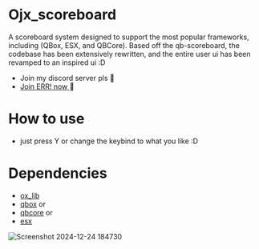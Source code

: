 # Ojx_scoreboard
A scoreboard system designed to support the most popular frameworks, including (QBox, ESX, and QBCore). Based off the qb-scoreboard, the codebase has been extensively rewritten, and the entire user ui has been revamped to an inspired ui :D 
- Join my discord server pls 🥺
- [Join ERR! now ](https://discord.gg/yGUU59WjuM) 💓


# How to use 
- just press Y or change the keybind to what you like :D

# Dependencies

- [ox_lib](https://github.com/overextended/ox_lib)
- [qbox](https://github.com/Qbox-project/qbx_core) or
- [qbcore](https://github.com/qbcore-framework/qb-scoreboard) or
- [esx](https://github.com/esx-framework/esx_core) 
  
![Screenshot 2024-12-24 184730](https://github.com/user-attachments/assets/2d17411f-be84-4cbf-99ac-1ac4e24b49b8)
